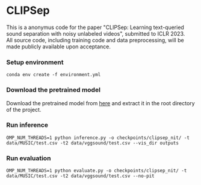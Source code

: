# CLIPSep
This is a anonymus code for the paper "CLIPSep: Learning text-queried sound separation with noisy unlabeled videos", submitted to ICLR 2023.  
All source code, including training code and data preprocessing, will be made publicly available upon acceptance.

### Setup environment
```
conda env create -f environment.yml
```


### Download the pretrained model
Download the pretrained model from [here](https://drive.google.com/file/d/1fgwT_wFyNjXxmN45D7jU001Azub0PR54/view?usp=sharing)
and extract it in the root directory of the project.

### Run inference
```
OMP_NUM_THREADS=1 python inference.py -o checkpoints/clipsep_nit/ -t data/MUSIC/test.csv -t2 data/vggsound/test.csv --vis_dir outputs
```
### Run evaluation
```
OMP_NUM_THREADS=1 python evaluate.py -o checkpoints/clipsep_nit/ -t data/MUSIC/test.csv -t2 data/vggsound/test.csv --no-pit
```
